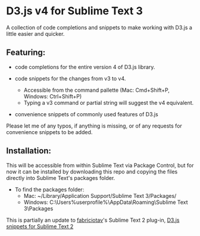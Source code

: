 D3.js v4 for Sublime Text 3
===========================

A collection of code completions and snippets to make working with D3.js a little easier and quicker.


## Featuring:
* code completions for the entire version 4 of D3.js library.

* code snippets for the changes from v3 to v4.
	* Accessible from the command pallette (Mac: Cmd+Shift+P, Windows: Ctrl+Shift+P)
	* Typing a v3 command or partial string will suggest the v4 equivalent.

* convenience snippets of commonly used features of D3.js 

Please let me of any typos, if anything is missing, or of any requests for convenience snippets to be added.


## Installation:

This will be accessible from within Sublime Text via Package Control, but for now it can be installed by downloading this repo and copying the files directly into Sublime Text's packages folder.

* To find the packages folder:
	* Mac: ~/Library/Application Support/Sublime Text 3/Packages/ 
	* Windows: C:\Users\%userprofile%\AppData\Roaming\Sublime Text 3\Packages


This is partially an update to [fabriciotav](https://github.com/fabriciotav)'s Sublime Text 2 plug-in, [D3.js snippets for Sublime Text 2](https://github.com/fabriciotav/d3-snippets-for-sublime-text-2)
